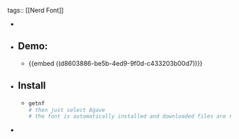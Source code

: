 tags:: [[Nerd Font]]

-
- ## Demo:
	- {{embed ((d8603886-be5b-4ed9-9f0d-c433203b00d7))}}
- ## Install
	- ```bash
	  getnf
	  # then just select Agave
	  # the font is automatically installed and downloaded files are removed
	  ```
-